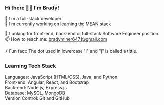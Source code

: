 ### Hi there 👋🏻 I'm Brady!

🌱 I’m a full-stack developer <br>
🔭 I’m currently working on learning the MEAN stack <br>

🚀 Looking for front-end, back-end or full-stack Software Engineer position. <br>
📫 How to reach me: bradyminer6471@gmail.com <br>

⚡ Fun fact: The dot used in lowercase "i" and "j" is called a tittle. <br>

### Learning Tech Stack
Languages: JavaScript (HTML/CSS), Java, and Python <br>
Front-end: Angular, React, and Bootstrap <br>
Back-end: Node.js, Express.js <br>
Database: MySQL, MongoDB <br>
Version Control: Git and GitHub <br>
